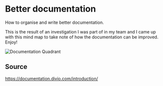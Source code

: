 # Better documentation
How to organise and write better documentation.

This is the result of an investigation I was part of in my team and I came up with this mind map to take note of how the documentation can be improved. Enjoy!

![Documentation Quadrant](https://user-images.githubusercontent.com/668906/165975637-db31afc6-f3ab-4c2d-b771-10b8f0f9f6fc.jpg)


## Source

https://documentation.divio.com/introduction/
